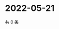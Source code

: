 # 2022-05-21

共 0 条

<!-- BEGIN WEIBO -->
<!-- 最后更新时间 Sat May 21 2022 00:02:21 GMT+0800 (China Standard Time) -->

<!-- END WEIBO -->
